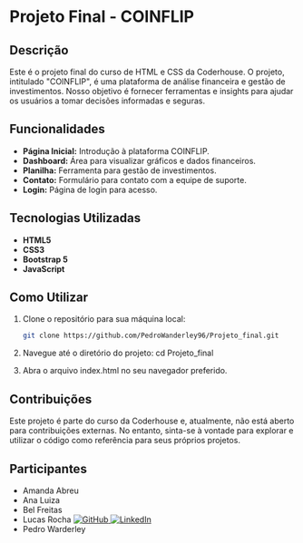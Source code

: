 # Projeto Final - COINFLIP

## Descrição

Este é o projeto final do curso de HTML e CSS da Coderhouse. O projeto, intitulado "COINFLIP", é uma plataforma de análise financeira e gestão de investimentos. Nosso objetivo é fornecer ferramentas e insights para ajudar os usuários a tomar decisões informadas e seguras.

## Funcionalidades

- **Página Inicial:** Introdução à plataforma COINFLIP.
- **Dashboard:** Área para visualizar gráficos e dados financeiros.
- **Planilha:** Ferramenta para gestão de investimentos.
- **Contato:** Formulário para contato com a equipe de suporte.
- **Login:** Página de login para acesso.

## Tecnologias Utilizadas

- **HTML5**
- **CSS3**
- **Bootstrap 5**
- **JavaScript**

## Como Utilizar

1. Clone o repositório para sua máquina local:
   ```bash
   git clone https://github.com/PedroWanderley96/Projeto_final.git

2. Navegue até o diretório do projeto:
   cd Projeto_final

3. Abra o arquivo index.html no seu navegador preferido.

## Contribuições

Este projeto é parte do curso da Coderhouse e, atualmente, não está aberto para contribuições externas. No entanto, sinta-se à vontade para explorar e utilizar o código como referência para seus próprios projetos.

## Participantes

- Amanda Abreu
- Ana Luiza
- Bel Freitas
   <div>
- Lucas Rocha
    <a href="https://github.com/LucasRocha2308" target="_blank">
      <img src="https://img.shields.io/badge/-Github-000?style=flat-square&logo=Github&logoColor=white" alt="GitHub">
    </a>
    <a href="https://www.linkedin.com/in/lucas-rocha-da-silva-530618149/" target="_blank">
      <img src="https://img.shields.io/badge/-LinkedIn-blue?style=flat-square&logo=Linkedin&logoColor=white" alt="LinkedIn">
    </a>
  </div>
- Pedro Warderley


